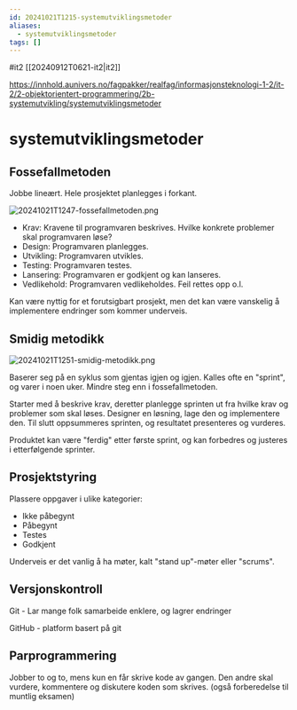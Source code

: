 ```yaml
---
id: 20241021T1215-systemutviklingsmetoder
aliases:
  - systemutviklingsmetoder
tags: []
---
```


#it2 [[20240912T0621-it2|it2]]

https://innhold.aunivers.no/fagpakker/realfag/informasjonsteknologi-1-2/it-2/2-objektorientert-programmering/2b-systemutvikling/systemutviklingsmetoder

# systemutviklingsmetoder

## Fossefallmetoden

Jobbe lineært. Hele prosjektet planlegges i forkant.

![20241021T1247-fossefallmetoden.png](Assets/20241021T1247-fossefallmetoden.png)

- Krav: Kravene til programvaren beskrives. Hvilke konkrete problemer skal programvaren løse?
- Design: Programvaren planlegges.
- Utvikling: Programvaren utvikles.
- Testing: Programvaren testes.
- Lansering: Programvaren er godkjent og kan lanseres.
- Vedlikehold: Programvaren vedlikeholdes. Feil rettes opp o.l.

Kan være nyttig for et forutsigbart prosjekt, men det kan være vanskelig å implementere endringer som kommer underveis.

## Smidig metodikk

![20241021T1251-smidig-metodikk.png](Assets/20241021T1251-smidig-metodikk.png)

Baserer seg på en syklus som gjentas igjen og igjen. Kalles ofte en "sprint", og varer i noen uker. Mindre steg enn i fossefallmetoden.

Starter med å beskrive krav, deretter planlegge sprinten ut fra hvilke krav og problemer som skal løses. Designer en løsning, lage den og implementere den. Til slutt oppsummeres sprinten, og resultatet presenteres og vurderes.

Produktet kan være "ferdig" etter første sprint, og kan forbedres og justeres i etterfølgende sprinter.

## Prosjektstyring

Plassere oppgaver i ulike kategorier:

- Ikke påbegynt
- Påbegynt
- Testes
- Godkjent

Underveis er det vanlig å ha møter, kalt "stand up"-møter eller "scrums".

## Versjonskontroll

Git - Lar mange folk samarbeide enklere, og lagrer endringer

GitHub - platform basert på git

## Parprogrammering

Jobber to og to, mens kun en får skrive kode av gangen. Den andre skal vurdere, kommentere og diskutere koden som skrives. (også forberedelse til muntlig eksamen)
